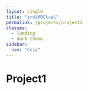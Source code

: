 ```yaml
---
layout: single
title: "indiVOCtual"
permalink: /projects/project1
classes:
  - landing
  - dark-theme
sidebar:
  nav: "docs"
---
```


# Project1
